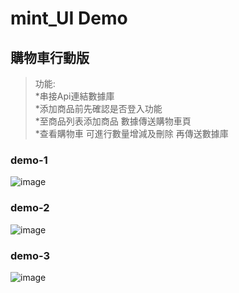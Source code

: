 # mint_UI Demo

## 購物車行動版
>功能:  
  *串接Api連結數據庫  
  *添加商品前先確認是否登入功能  
  *至商品列表添加商品 數據傳送購物車頁  
  *查看購物車 可進行數量增減及刪除 再傳送數據庫 

### demo-1  
![image](https://github.com/apple333069/mint_UI_Demo/blob/main/demo-1.png)  
  
### demo-2  
![image](https://github.com/apple333069/mint_UI_Demo/blob/main/demo-2.png)  
  
### demo-3  
![image](https://github.com/apple333069/mint_UI_Demo/blob/main/demo-3.png)  